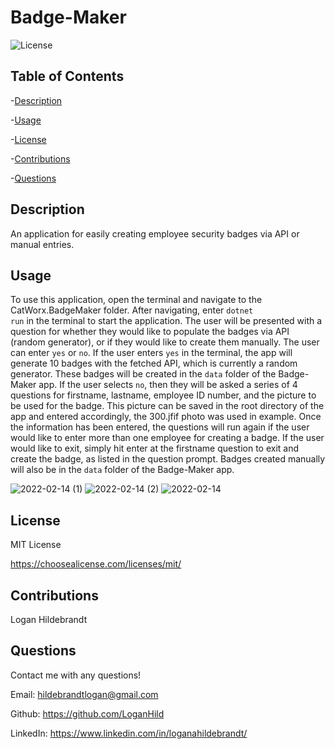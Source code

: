 
  # Badge-Maker

  ![License](https://img.shields.io/badge/license-MITLicense-success?style=plastic&logo=appveyor)

  ## Table of Contents
  -[Description](#description)

  -[Usage](#usage)

  -[License](#license)

  -[Contributions](#contributions)

  -[Questions](#questions)


  ## Description
  An application for easily creating employee security badges via API or manual entries.

  ## Usage
  To use this application, open the terminal and navigate to the CatWorx.BadgeMaker folder. After navigating, enter <code>dotnet run</code> in the terminal to start the application. The user will be presented with a question for whether they would like to populate the badges via API (random generator), or if they would like to create them manually. The user can enter <code>yes</code> or <code>no</code>. If the user enters <code>yes</code> in the terminal, the app will generate 10 badges with the fetched API, which is currently a random generator. These badges will be created in the <code>data</code> folder of the Badge-Maker app. If the user selects <code>no</code>, then they will be asked a series of 4 questions for firstname, lastname, employee ID number, and the picture to be used for the badge. This picture can be saved in the root directory of the app and entered accordingly, the 300.jfif photo was used in example. Once the information has been entered, the questions will run again if the user would like to enter more than one employee for creating a badge. If the user would like to exit, simply hit enter at the firstname question to exit and create the badge, as listed in the question prompt. Badges created manually will also be in the <code>data</code> folder of the Badge-Maker app. 
  
![2022-02-14 (1)](https://user-images.githubusercontent.com/82903685/153944868-20ac9e02-52df-4bdd-bd7e-5107df1e8dc8.png)
![2022-02-14 (2)](https://user-images.githubusercontent.com/82903685/153944761-2aac3d8b-001b-4486-9541-081b007e52d7.png)
![2022-02-14](https://user-images.githubusercontent.com/82903685/153944764-edf8cb97-a0bb-4468-b58d-673e984d0b3c.png)

  ## License
 
  MIT License

  <https://choosealicense.com/licenses/mit/>

  ## Contributions
  Logan Hildebrandt

  ## Questions
  Contact me with any questions!

  Email: <hildebrandtlogan@gmail.com>

  Github: <https://github.com/LoganHild>

  LinkedIn: <https://www.linkedin.com/in/loganahildebrandt/>
